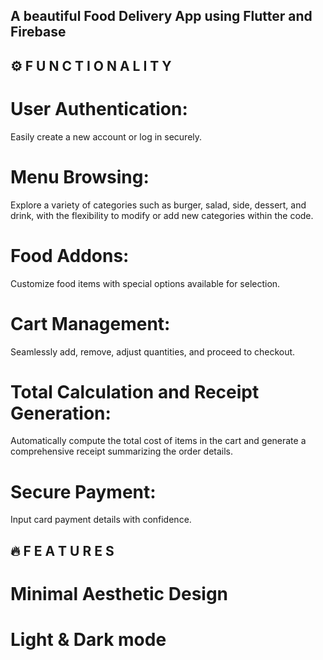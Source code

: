 ## A beautiful Food Delivery App using Flutter and Firebase


## ⚙️ F U N C T I O N A L I T Y

# User Authentication: 
Easily create a new account or log in securely.
# Menu Browsing:
Explore a variety of categories such as burger, salad, side, dessert, and drink, with the flexibility to modify or add new categories within the code.
# Food Addons: 
Customize food items with special options available for selection.
# Cart Management:
Seamlessly add, remove, adjust quantities, and proceed to checkout.
# Total Calculation and Receipt Generation: 
Automatically compute the total cost of items in the cart and generate a comprehensive receipt summarizing the order details.
# Secure Payment: 
Input card payment details with confidence.

## 🔥 F E A T U R E S
# Minimal Aesthetic Design
# Light & Dark mode
